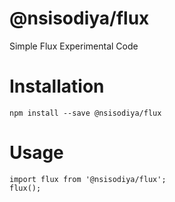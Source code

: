 # @nsisodiya/flux
Simple Flux Experimental Code

# Installation

```
npm install --save @nsisodiya/flux
```

# Usage

```
import flux from '@nsisodiya/flux';
flux();
```